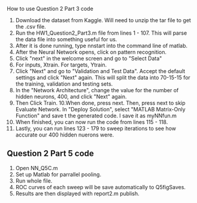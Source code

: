 How to use Question 2 Part 3 code
1. Download the dataset from Kaggle. Will need to unzip the tar file to get
   the .csv file.
2. Run the HW1_Question2_Part3.m file from lines 1 - 107. This will parse
   the data file into something useful for us. 
3. After it is done running, type nnstart into the command line of matlab.
4. After the Neural Network opens, click on pattern recognition.
5. Click "next" in the welcome screen and go to "Select Data"
6. For inputs, Xtrain. For targets, Ytrain.
7. Click "Next" and go to "Validation and Test Data". Accept the default 
   settings and click "Next" again. This will split the data into 70-15-15 
   for the training, validation and testing sets.
8. In the "Network Architecture", change the value for the number of hidden 
   neurons, 400, and click "Next" again. 
9. Then Click Train.
10.When done, press next. Then, press next to skip Evaluate Network. In 
  "Deploy Solution", select "MATLAB Matrix-Only Function" and save t the 
   generated code. I save it as myNNfun.m
11. When finished, you can now run the code from lines 115 - 118.
12. Lastly, you can run lines 123 - 179 to sweep iterations 
    to see how accurate our 400 hidden nuerons were. 


## Question 2 Part 5 code

1. Open NN_Q5C.m 
2. Set up Matlab for parrallel pooling. 
3. Run whole file. 
4. ROC curves of each sweep will be save automatically to Q5figSaves. 
5. Results are then displayed with report2.m publish. 

